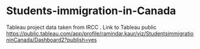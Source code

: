 # Students-immigration-in-Canada
Tableau project data taken from  IRCC .  Link to Tableau public        https://public.tableau.com/app/profile/ramindar.kaur/viz/StudentsimmigrationinCanada/Dashboard2?publish=yes
